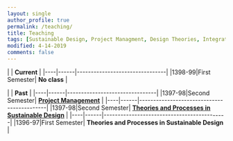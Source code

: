 ```yaml
---
layout: single
author_profile: true
permalink: /teaching/
title: Teaching
tags: [Sustainable Design, Project Managment, Design Theories, Integrated Design Process,Building Information Modeling, Leen Delivery Method, Construciton Delivery Methods]
modified: 4-14-2019
comments: false
---
```



|           | **Current**                    |
|----|------|--------------------------------|
|1398-99|First Semester| **No class** |



|           | **Past**                       |
|----|------|--------------------------------|
|1397-98|Second Semester| [**Project Management**](/pm97/)           |
|----|------|--------------------------------------------|
|1397-98|Second Semester| [**Theories and Processes in Sustainable Design**](/sd97) |
|----|------|--------------------------------------------|
|1396-97|First Semester| **Theories and Processes in Sustainable Design** |